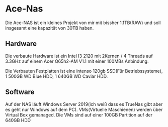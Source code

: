 # Ace-Nas

Die Ace-NAS ist ein kleines Projekt von mir mit bissher 1.1TB(RAW) und soll insgesamt eine kapazität von 30TB haben.

## Hardware

Die verbaute Hardware ist ein Intel I3 2120 mit 2Kernen / 4 Threads auf 3.3GHz auf einem Acer Q65h2-AM V1.1 mit einer 100MBs Anbindung.

Die Verbauten Festplatten ist eine intenso 120gb SSD(Für Betriebssysteme), 1 500GB WD Blue HDD, 1 640GB WD Caviar HDD.

## Software
Auf der NAS läuft Windows Server 2019(ich weiß dass es TrueNas gibt aber es geht nur Windows auf dem PC). VMs(Virtuelle Maschienen) werden über Virtual Box gemanaged. Die VMs sind auf einer 100GB Partition auf der 640GB HDD

        

